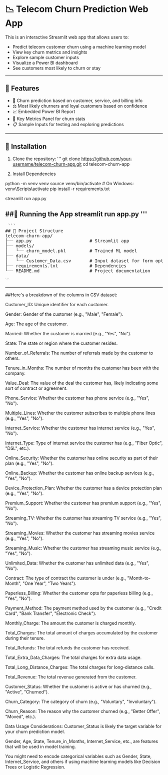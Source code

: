 # 📉 Telecom Churn Prediction Web App

This is an interactive Streamlit web app that allows users to:
- Predict telecom customer churn using a machine learning model
- View key churn metrics and insights
- Explore sample customer inputs
- Visualize a Power BI dashboard
- See customers most likely to churn or stay

---

## 🚀 Features

- 🧠 Churn prediction based on customer, service, and billing info
- ⚖️ Most likely churners and loyal customers based on confidence
- 📈 Embedded Power BI Report
- 📌 Key Metrics Panel for churn stats
- 📋 Sample Inputs for testing and exploring predictions

---

## 🔧 Installation

1. Clone the repository:
'''
git clone https://github.com/your-username/telecom-churn-app.git
cd telecom-churn-app

3. Install Dependencies

python -m venv venv
source venv/bin/activate    # On Windows: venv\Scripts\activate
pip install -r requirements.txt

streamlit run app.py

##🏃 Running the App
streamlit run app.py
'''
---
<pre> ``` 
## 📁 Project Structure
telecom-churn-app/
├── app.py                      # Streamlit app
├── models/
│   └── churn_model.pkl         # Trained ML model
├── data/
│   └── Customer_Data.csv       # Input dataset for form options
├── requirements.txt            # Dependencies
└── README.md                   # Project documentation
</pre>``` 
---

##Here's a breakdown of the columns in CSV dataset:

Customer_ID: Unique identifier for each customer.

Gender: Gender of the customer (e.g., "Male", "Female").

Age: The age of the customer.

Married: Whether the customer is married (e.g., "Yes", "No").

State: The state or region where the customer resides.

Number_of_Referrals: The number of referrals made by the customer to others.

Tenure_in_Months: The number of months the customer has been with the company.

Value_Deal: The value of the deal the customer has, likely indicating some sort of contract or agreement.

Phone_Service: Whether the customer has phone service (e.g., "Yes", "No").

Multiple_Lines: Whether the customer subscribes to multiple phone lines (e.g., "Yes", "No").

Internet_Service: Whether the customer has internet service (e.g., "Yes", "No").

Internet_Type: Type of internet service the customer has (e.g., "Fiber Optic", "DSL", etc.).

Online_Security: Whether the customer has online security as part of their plan (e.g., "Yes", "No").

Online_Backup: Whether the customer has online backup services (e.g., "Yes", "No").

Device_Protection_Plan: Whether the customer has a device protection plan (e.g., "Yes", "No").

Premium_Support: Whether the customer has premium support (e.g., "Yes", "No").

Streaming_TV: Whether the customer has streaming TV service (e.g., "Yes", "No").

Streaming_Movies: Whether the customer has streaming movies service (e.g., "Yes", "No").

Streaming_Music: Whether the customer has streaming music service (e.g., "Yes", "No").

Unlimited_Data: Whether the customer has unlimited data (e.g., "Yes", "No").

Contract: The type of contract the customer is under (e.g., "Month-to-Month", "One Year", "Two Years").

Paperless_Billing: Whether the customer opts for paperless billing (e.g., "Yes", "No").

Payment_Method: The payment method used by the customer (e.g., "Credit Card", "Bank Transfer", "Electronic Check").

Monthly_Charge: The amount the customer is charged monthly.

Total_Charges: The total amount of charges accumulated by the customer during their tenure.

Total_Refunds: The total refunds the customer has received.

Total_Extra_Data_Charges: The total charges for extra data usage.

Total_Long_Distance_Charges: The total charges for long-distance calls.

Total_Revenue: The total revenue generated from the customer.

Customer_Status: Whether the customer is active or has churned (e.g., "Active", "Churned").

Churn_Category: The category of churn (e.g., "Voluntary", "Involuntary").

Churn_Reason: The reason why the customer churned (e.g., "Better Offer", "Moved", etc.).

Data Usage Considerations:
Customer_Status is likely the target variable for your churn prediction model.

Gender, Age, State, Tenure_in_Months, Internet_Service, etc., are features that will be used in model training.

You might need to encode categorical variables such as Gender, State, Internet_Service, and others if using machine learning models like Decision Trees or Logistic Regression.
